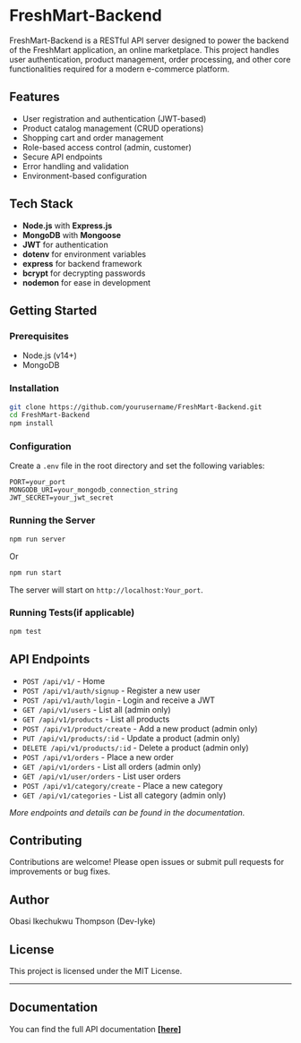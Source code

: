 # FreshMart-Backend

FreshMart-Backend is a RESTful API server designed to power the backend of the FreshMart application, an online marketplace. This project handles user authentication, product management, order processing, and other core functionalities required for a modern e-commerce platform.

## Features

- User registration and authentication (JWT-based)
- Product catalog management (CRUD operations)
- Shopping cart and order management
- Role-based access control (admin, customer)
- Secure API endpoints
- Error handling and validation
- Environment-based configuration

## Tech Stack

- **Node.js** with **Express.js**
- **MongoDB** with **Mongoose**
- **JWT** for authentication
- **dotenv** for environment variables
- **express** for backend framework
- **bcrypt** for decrypting passwords
- **nodemon** for ease in development

## Getting Started

### Prerequisites

- Node.js (v14+)
- MongoDB

### Installation

```bash
git clone https://github.com/yourusername/FreshMart-Backend.git
cd FreshMart-Backend
npm install
```

### Configuration

Create a `.env` file in the root directory and set the following variables:

```env
PORT=your_port
MONGODB_URI=your_mongodb_connection_string
JWT_SECRET=your_jwt_secret
```

### Running the Server

```bash
npm run server
```
Or
```bash
npm run start
```

The server will start on `http://localhost:Your_port`.

### Running Tests(if applicable)

```bash
npm test
```

## API Endpoints

- `POST /api/v1/` - Home
- `POST /api/v1/auth/signup` - Register a new user
- `POST /api/v1/auth/login` - Login and receive a JWT
- `GET /api/v1/users` - List all  (admin only)
- `GET /api/v1/products` - List all products
- `POST /api/v1/product/create` - Add a new product (admin only)
- `PUT /api/v1/products/:id` - Update a product (admin only)
- `DELETE /api/v1/products/:id` - Delete a product (admin only)
- `POST /api/v1/orders` - Place a new order
- `GET /api/v1/orders` - List all orders (admin only)
- `GET /api/v1/user/orders` - List user orders
- `POST /api/v1/category/create` - Place a new category
- `GET /api/v1/categories` - List all category (admin only)

*More endpoints and details can be found in the documentation.*

## Contributing

Contributions are welcome! Please open issues or submit pull requests for improvements or bug fixes.

## Author

Obasi Ikechukwu Thompson (Dev-Iyke)

## License

This project is licensed under the MIT License.

---

## Documentation

You can find the full API documentation **[[here](https://documenter.getpostman.com/view/24242189/2sB2qcCfpE)]**